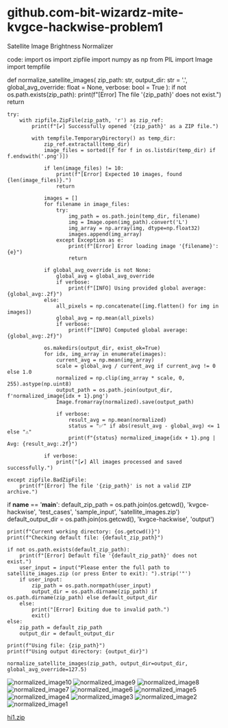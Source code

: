 # github.com-bit-wizardz-mite-kvgce-hackwise-problem1

 Satellite Image Brightness Normalizer 

code: 
import os
import zipfile
import numpy as np
from PIL import Image
import tempfile

def normalize_satellite_images(
    zip_path: str,
    output_dir: str = '.',
    global_avg_override: float = None,
    verbose: bool = True
):
    if not os.path.exists(zip_path):
        print(f"[Error] The file '{zip_path}' does not exist.")
        return

    try:
        with zipfile.ZipFile(zip_path, 'r') as zip_ref:
            print(f"[✔] Successfully opened '{zip_path}' as a ZIP file.")

            with tempfile.TemporaryDirectory() as temp_dir:
                zip_ref.extractall(temp_dir)
                image_files = sorted([f for f in os.listdir(temp_dir) if f.endswith('.png')])

                if len(image_files) != 10:
                    print(f"[Error] Expected 10 images, found {len(image_files)}.")
                    return

                images = []
                for filename in image_files:
                    try:
                        img_path = os.path.join(temp_dir, filename)
                        img = Image.open(img_path).convert('L')
                        img_array = np.array(img, dtype=np.float32)
                        images.append(img_array)
                    except Exception as e:
                        print(f"[Error] Error loading image '{filename}': {e}")
                        return

                if global_avg_override is not None:
                    global_avg = global_avg_override
                    if verbose:
                        print(f"[INFO] Using provided global average: {global_avg:.2f}")
                else:
                    all_pixels = np.concatenate([img.flatten() for img in images])
                    global_avg = np.mean(all_pixels)
                    if verbose:
                        print(f"[INFO] Computed global average: {global_avg:.2f}")

                os.makedirs(output_dir, exist_ok=True)
                for idx, img_array in enumerate(images):
                    current_avg = np.mean(img_array)
                    scale = global_avg / current_avg if current_avg != 0 else 1.0
                    normalized = np.clip(img_array * scale, 0, 255).astype(np.uint8)
                    output_path = os.path.join(output_dir, f'normalized_image{idx + 1}.png')
                    Image.fromarray(normalized).save(output_path)

                    if verbose:
                        result_avg = np.mean(normalized)
                        status = "✅" if abs(result_avg - global_avg) <= 1 else "⚠"
                        print(f"{status} normalized_image{idx + 1}.png | Avg: {result_avg:.2f}")

                if verbose:
                    print("[✔] All images processed and saved successfully.")

    except zipfile.BadZipFile:
        print(f"[Error] The file '{zip_path}' is not a valid ZIP archive.")

if __name__ == '__main__':
    default_zip_path = os.path.join(os.getcwd(), 'kvgce-hackwise', 'test_cases', 'sample_input', 'satellite_images.zip')
    default_output_dir = os.path.join(os.getcwd(), 'kvgce-hackwise', 'output')

    print(f"Current working directory: {os.getcwd()}")
    print(f"Checking default file: {default_zip_path}")

    if not os.path.exists(default_zip_path):
        print(f"[Error] Default file '{default_zip_path}' does not exist.")
        user_input = input("Please enter the full path to satellite_images.zip (or press Enter to exit): ").strip('"')
        if user_input:
            zip_path = os.path.normpath(user_input)
            output_dir = os.path.dirname(zip_path) if os.path.dirname(zip_path) else default_output_dir
        else:
            print("[Error] Exiting due to invalid path.")
            exit()
    else:
        zip_path = default_zip_path
        output_dir = default_output_dir

    print(f"Using file: {zip_path}")
    print(f"Using output directory: {output_dir}")

    normalize_satellite_images(zip_path, output_dir=output_dir, global_avg_override=127.5)


![normalized_image10](https://github.com/user-attachments/assets/e5768bbc-6fc0-4160-b0bb-eec64bb5e055)
![normalized_image9](https://github.com/user-attachments/assets/b33ba5a9-ab41-4293-8ffd-429245af3135)
![normalized_image8](https://github.com/user-attachments/assets/1950813c-fabd-4546-b6b1-d3fb5dcc378d)
![normalized_image7](https://github.com/user-attachments/assets/feb92640-0b33-4c47-bc96-8429f00110f3)
![normalized_image6](https://github.com/user-attachments/assets/3749092b-ea18-41bd-aa62-c709091086e1)
![normalized_image5](https://github.com/user-attachments/assets/af3ad2ff-93b7-452f-b7ee-0ef6d14263cc)
![normalized_image4](https://github.com/user-attachments/assets/65d9f453-d602-4c77-ba54-383fdfc66bd3)
![normalized_image3](https://github.com/user-attachments/assets/4161a6b8-e95f-4657-b66e-68748ca822a6)
![normalized_image2](https://github.com/user-attachments/assets/390bae10-d8f0-4f7f-9918-549c04ad1eef)
![normalized_image1](https://github.com/user-attachments/assets/a84924ea-d3b9-43aa-ad42-5411d07b5c40)


[hi1.zip](https://github.com/user-attachments/files/19914544/hi1.zip)

